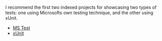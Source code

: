 I recommend the first two indexed projects for showcasing two types of tests: one using Microsofts own testing technique, and the other using xUnit.

- [MS Test](https://github.com/Articunatu/System-Testing/tree/main/01_MS_Test)
- [xUnit](https://github.com/Articunatu/System-Testing/tree/main/03_-_XUnit_and_Acceptance_testing)
